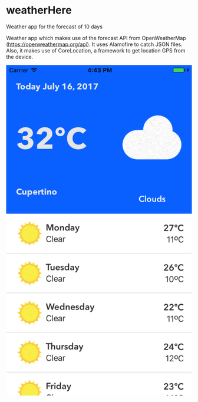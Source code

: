 # weatherHere
Weather app for the forecast of 10 days

Weather app which makes use of the forecast API from OpenWeatherMap (https://openweathermap.org/api). It uses Alamofire to catch JSON files. Also, it makes use of CoreLocation, a framework to get location GPS from the device.

![alt text](https://raw.githubusercontent.com/saulrivera/weatherHere/master/snaps/weather.png)

